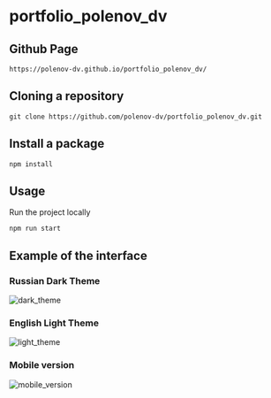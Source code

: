 # portfolio_polenov_dv

## Github Page

```shell
https://polenov-dv.github.io/portfolio_polenov_dv/
```

## Cloning a repository

```shell
git clone https://github.com/polenov-dv/portfolio_polenov_dv.git
```

## Install a package

```shell
npm install
```

## Usage
Run the project locally

```shell
npm run start
```

## Example of the interface

### Russian Dark Theme
![dark_theme](https://github.com/polenov-dv/portfolio_polenov_dv/assets/126477538/38a3a6a4-7357-4686-aca2-b677780e75f4)

### English Light Theme
![light_theme](https://github.com/polenov-dv/portfolio_polenov_dv/assets/126477538/7d186db0-1c7f-420f-a995-e0c0f7bfae12)

### Mobile version
![mobile_version](https://github.com/polenov-dv/portfolio_polenov_dv/assets/126477538/3a068c3c-2cec-44ea-90d3-cf82e4e84ad3)
